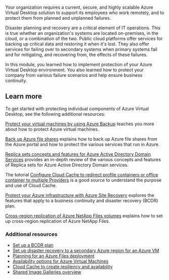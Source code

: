 Your organization requires a current, secure, and highly scalable Azure Virtual Desktop solution to support its employees who work remotely, and to protect them from planned and unplanned failures.

Disaster planning and recovery are a critical element of IT operations. This is true whether an organization's systems are located on-premises, in the cloud, or a combination of the two. Public cloud platforms offer services for backing up critical data and restoring it when it's lost. They also offer services for failing over to secondary systems when primary systems fail and for mitigating, and recovering from, the effects of these failures.

In this module, you learned how to implement protection of your Azure Virtual Desktop environment. You also learned how to protect your company from various failure scenarios and help ensure business continuity.

## Learn more

To get started with protecting individual components of Azure Virtual Desktop, see the following additional resources:

[Protect your virtual machines by using Azure Backup](/learn/modules/protect-virtual-machines-with-azure-backup/) teaches you more about how to protect Azure virtual machines.

[Back up Azure file shares](/azure/backup/backup-afs) explains how to back up Azure file shares from the Azure portal and how to protect the various services that run in Azure.

[Replica sets concepts and features for Azure Active Directory Domain Services](/azure/active-directory-domain-services/concepts-replica-sets) provides an in-depth review of the various concepts and features of Replica sets for Azure Active Directory Domain services.

The tutorial [Configure Cloud Cache to redirect profile containers or office container to multiple Providers](/fslogix/configure-cloud-cache-tutorial) is a good source to understand the purpose and use of Cloud Cache.

[Protect your Azure infrastructure with Azure Site Recovery](/learn/modules/protect-infrastructure-with-site-recovery/) explores the features that apply to a business continuity and disaster recovery (BCDR) plan.

[Cross-region replication of Azure NetApp Files volumes](/azure/azure-netapp-files/cross-region-replication-introduction) explains how to set up cross-region replication of Azure NetApp Files.

### Additional resources
- [Set up a BCDR plan](/azure/virtual-desktop/disaster-recovery)
- [Set up disaster recovery to a secondary Azure region for an Azure VM](/azure/site-recovery/azure-to-azure-quickstart)
- [Planning for an Azure Files deployment](/azure/storage/files/storage-files-planning#redundancy)
- [Availability options for Azure Virtual Machines](/azure/virtual-machines/availability)
- [Cloud Cache to create resiliency and availability](/fslogix/cloud-cache-resiliency-availability-cncpt)
- [Shared Image Galleries overview](/azure/virtual-machines/shared-image-galleries)

